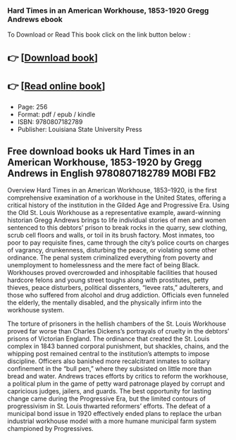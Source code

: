 ### Hard Times in an American Workhouse, 1853-1920 Gregg Andrews ebook

To Download or Read This book click on the link button below :

## 👉  [**[Download book](http://ebooksharez.info/download.php?group=book&from=github.com&id=720801&lnk=1079 "Download book")**]

## 👉  [**[Read online book](http://ebooksharez.info/download.php?group=book&from=github.com&id=720801&lnk=1079 "Read online book")**]


* Page: 256
* Format: pdf / epub / kindle
* ISBN: 9780807182789
* Publisher: Louisiana State University Press



## Free download books uk Hard Times in an American Workhouse, 1853-1920 by Gregg Andrews in English 9780807182789 MOBI FB2


Overview
Hard Times in an American Workhouse, 1853–1920, is the first comprehensive examination of a workhouse in the United States, offering a critical history of the institution in the Gilded Age and Progressive Era. Using the Old St. Louis Workhouse as a representative example, award-winning historian Gregg Andrews brings to life individual stories of men and women sentenced to this debtors’ prison to break rocks in the quarry, sew clothing, scrub cell floors and walls, or toil in its brush factory. Most inmates, too poor to pay requisite fines, came through the city’s police courts on charges of vagrancy, drunkenness, disturbing the peace, or violating some other ordinance. The penal system criminalized everything from poverty and unemployment to homelessness and the mere fact of being Black. Workhouses proved overcrowded and inhospitable facilities that housed hardcore felons and young street toughs along with prostitutes, petty thieves, peace disturbers, political dissenters, “levee rats,” adulterers, and those who suffered from alcohol and drug addiction. Officials even funneled the elderly, the mentally disabled, and the physically infirm into the workhouse system.
 
 The torture of prisoners in the hellish chambers of the St. Louis Workhouse proved far worse than Charles Dickens’s portrayals of cruelty in the debtors’ prisons of Victorian England. The ordinance that created the St. Louis complex in 1843 banned corporal punishment, but shackles, chains, and the whipping post remained central to the institution’s attempts to impose discipline. Officers also banished more recalcitrant inmates to solitary confinement in the “bull pen,” where they subsisted on little more than bread and water. Andrews traces efforts by critics to reform the workhouse, a political plum in the game of petty ward patronage played by corrupt and capricious judges, jailers, and guards. The best opportunity for lasting change came during the Progressive Era, but the limited contours of progressivism in St. Louis thwarted reformers’ efforts. The defeat of a municipal bond issue in 1920 effectively ended plans to replace the urban industrial workhouse model with a more humane municipal farm system championed by Progressives.



